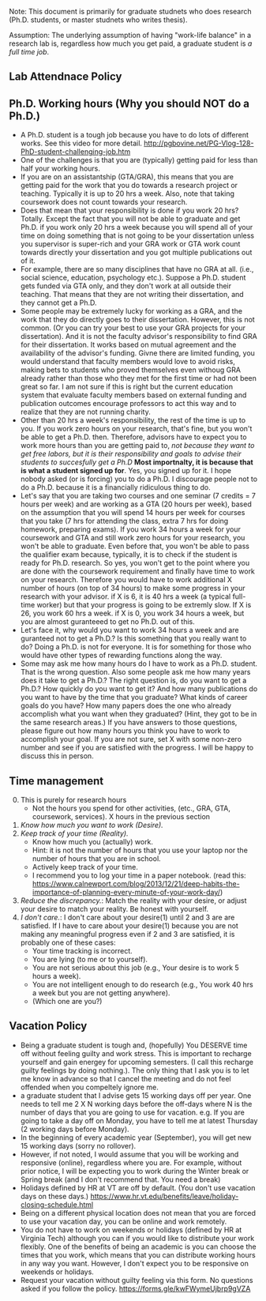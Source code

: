 Note: This document is primarily for graduate studnets who does research (Ph.D. students, or master studnets who writes thesis). 

Assumption: The underlying assumption of having "work-life balance" in a research lab is, regardless how much you get paid, a graduate student is *a full time job*. 


## Lab Attendnace Policy 



## Ph.D. Working hours (Why you should NOT do a Ph.D.) 

- A Ph.D. student is a tough job because you have to do lots of different works. See this video for more detail. http://pgbovine.net/PG-Vlog-128-PhD-student-challenging-job.htm
- One of the challenges is that you are (typically) getting paid for less than half your working hours. 
- If you are on an assistantship (GTA/GRA), this means that you are getting paid for the work that you do towards a research project or teaching. Typically it is up to 20 hrs a week. Also, note that taking coursework does not count towards your research. 
- Does that mean that your responsibility is done if you work 20 hrs? Totally. Except the fact that you will not be able to graduate and get Ph.D. if you work only 20 hrs a week because you will spend all of your time on doing something that is not going to be your dissertation unless you supervisor is super-rich and your GRA work or GTA work count towards directly your dissertation and you got multiple publications out of it. 
- For example, there are so many disciplines that have no GRA at all. (i.e., social science, education, psychology etc.). Suppose a Ph.D. student gets funded via GTA only, and they don't work at all outside their teaching. That means that they are not writing their dissertation, and they cannot get a Ph.D. 
- Some people may be extremely lucky for working as a GRA, and the work that they do directly goes to their dissertation. However, this is not common. (Or you can try your best to use your GRA projects for your dissertation). And it is not the faculty advisor's responsibility to find GRA for their dissertation. It works based on mutual agreement and the availability of the advisor's funding. Givne there are limited funding, you would understand that faculty members would love to avoid risks, making bets to students who proved themselves even withoug GRA already rather than those who they met for the first time or had not been great so far. I am not sure if this is right but the current education system that evaluate faculty members based on external funding and publication outcomes encourage professors to act this way and to realize that they are not running charity. 
- Other than 20 hrs a week's responsibility, the rest of the time is up to you. If you work zero hours on your research, that's fine, but you won't be able to get a Ph.D. then. Therefore, advisors have to expect you to work more hours than you are getting paid to, *not because they want to get free labors, but it is their responsibility and goals to advise their students to succesfully get a Ph.D* **Most importnalty, it is because that is what a student signed up for**. Yes, you signed up for it. I hope nobody asked (or is forcing) you to do a Ph.D. I discourage people not to do a Ph.D. because it is a financially ridiculous thing to do. 
- Let's say that you are taking two courses and one seminar (7 credits = 7 hours per week) and are working as a GTA (20 hours per week), based on the assumption that you will spend 14 hours per week for courses that you take (7 hrs for attending the class, extra 7 hrs for doing homework, preparing exams). If you work 34 hours a week for your coursework and GTA and still work zero hours for your research, you won't be able to graduate. Even before that, you won't be able to pass the qualifier exam because, typically, it is to check if the student is ready for Ph.D. research. So yes, you won't get to the point where you are done with the coursework requirement and finally have time to work on your research. Therefore you would have to work additional X number of hours (on top of 34 hours) to make some progress in your research with your advisor. if X is 6, it is 40 hrs a week (a typical full-time worker) but that your progress is going to be extremly slow. If X is 26, you work 60 hrs a week. if X is 0, you work 34 hours a week, but you are almost guranteeed to get no Ph.D. out of this.
- Let's face it, why would you want to work 34 hours a week and are guranteed not to get a Ph.D.? Is this something that you really want to do? Doing a Ph.D. is not for everyone. It is for something for those who would have other types of rewarding functions along the way. 
- Some may ask me how many hours do I have to work as a Ph.D. student. That is the wrong question. Also some people ask me how many years does it take to get a Ph.D.? The right question is, do you want to get a Ph.D.? How quickly do you want to get it? And how many publications do you want to have by the time that you graduate? What kinds of career goals do you have? How many papers does the one who already accomplish what you want when they graduated? (Hint, they got to be in the same research areas.) If you have answers to those questions, please figure out how many hours you think you have to work to accomplish your goal. If you are not sure, set X with some non-zero number and see if you are satisfied with the progress. I will be happy to discuss this in person.  

## Time management

0. This is purely for research hours 
   - Not the hours you spend for other activities,  (etc., GRA, GTA, coursework, services). X hours in the previous section
1. *Know how much you want to work (Desire).*
2. *Keep track of your time (Reality).* 
   - Know how much you (actually) work. 
   - Hint: it is not the number of hours that you use your laptop nor the number of hours that you are in school. 
   - Actively keep track of your time. 
   - I recommend you to log your time in a paper notebook. (read this: https://www.calnewport.com/blog/2013/12/21/deep-habits-the-importance-of-planning-every-minute-of-your-work-day/)
3. *Reduce the discrepancy.*: Match the reality with your desire, or adjust your desire to match your reality. Be honest with yourself.
4. *I don't care.*: I don't care about your desire(1) until 2 and 3 are are satisfied. If I have to care about your desire(1) because you are not making any meaningful progress even if 2 and 3 are satisfied, it is probably one of these cases: 
    - Your time tracking is incorrect. 
    - You are lying (to me or to yourself). 
    - You are not serious about this job (e.g., Your desire is to work 5 hours a week).
    - You are not intelligent enough to do research (e.g., You work 40 hrs a week but you are not getting anywhere). 
    - (Which one are you?) 
    

## Vacation Policy 

- Being a graduate student is tough and, (hopefully) You DESERVE time off without feeling guilty and work stress. This is important to recharge yourself and gain energey for upcoming semesters. (I call this recharge guilty feelings by doing nothing.). The only thing that I ask you is to let me know in advance so that I cancel the meeting and do not feel offended when you compeltely ignore me.
- a graduate student that I advise gets 15 working days off per year. One needs to tell me 2 X N working days before the off-days where N is the number of days that you are going to use for vacation. e.g. If you are going to take a day off on Monday, you have to tell me at latest Thursday (2 working days before Monday). 
- In the beginning of every academic year (September), you will get new 15 working days (sorry no rollover). 
- However, if not noted, I would assume that you will be working and responsive (online), regardless where you are. For example, without prior notice, I will be expecting you to work during the Winter break or Spring break (and I don't recommend that. You need a break) 
- Holidays defined by HR at VT are off by default. (You don't use vacation days on these days.) https://www.hr.vt.edu/benefits/leave/holiday-closing-schedule.html
- Being on a different physical location does not mean that you are forced to use your vacation day, you can be online and work remotely.
- You do not have to work on weekends or holidays (defined by HR at Virginia Tech) although you can if you would like to distribute your work flexibly. One of the benefits of being an academic is you can choose the times that you work, which means that you can distribute working hours in any way you want. However, I don't expect you to be responsive on weekends or holidays.
- Request your vacation without guilty feeling via this form. No questions asked if you follow the policy. https://forms.gle/kwFWymeUjbrp9gVZA
